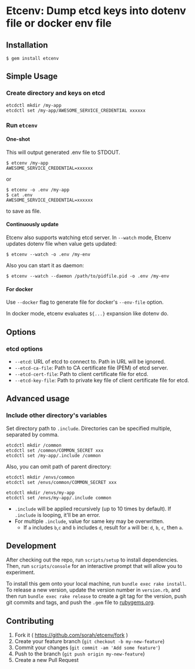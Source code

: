 # Etcenv: Dump etcd keys into dotenv file or docker env file

## Installation

    $ gem install etcenv

## Simple Usage

### Create directory and keys on etcd

```
etcdctl mkdir /my-app
etcdctl set /my-app/AWESOME_SERVICE_CREDENTIAL xxxxxx
```

### Run `etcenv`

#### One-shot

This will output generated .env file to STDOUT.

```
$ etcenv /my-app
AWESOME_SERVICE_CREDENTIAL=xxxxxx
```

or

```
$ etcenv -o .env /my-app
$ cat .env
AWESOME_SERVICE_CREDENTIAL=xxxxxx
```

to save as file.

#### Continuously update

Etcenv also supports watching etcd server. In `--watch` mode, Etcenv updates dotenv file when value gets updated:

```
$ etcenv --watch -o .env /my-env
```

Also you can start it as daemon:

```
$ etcenv --watch --daemon /path/to/pidfile.pid -o .env /my-env
```

#### For docker

Use `--docker` flag to generate file for docker's `--env-file` option.

In docker mode, etcenv evaluates `${...}` expansion like dotenv do.

## Options

### etcd options

- `--etcd`: URL of etcd to connect to. Path in URL will be ignored.
- `--etcd-ca-file`: Path to CA certificate file (PEM) of etcd server.
- `--etcd-cert-file`: Path to client certificate file for etcd.
- `--etcd-key-file`: Path to private key file of client certificate file for etcd.

## Advanced usage

### Include other directory's variables

Set directory path to `.include`. Directories can be specified multiple, separated by comma.

```
etcdctl mkdir /common
etcdctl set /common/COMMON_SECRET xxx
etcdctl set /my-app/.include /common
```

Also, you can omit path of parent directory:

```
etcdctl mkdir /envs/common
etcdctl set /envs/common/COMMON_SECRET xxx

etcdctl mkdir /envs/my-app
etcdctl set /envs/my-app/.include common
```

- `.include` will be applied recursively (up to 10 times by default). If `.include` is looping, it'll be an error.
- For multiple `.include`, value for same key may be overwritten.
  - If `a` includes `b`,`c` and `b` includes `d`, result for `a` will be: `d`, `b`, `c`, then `a`.

## Development

After checking out the repo, run `scripts/setup` to install dependencies. Then, run `scripts/console` for an interactive prompt that will allow you to experiment.

To install this gem onto your local machine, run `bundle exec rake install`. To release a new version, update the version number in `version.rb`, and then run `bundle exec rake release` to create a git tag for the version, push git commits and tags, and push the `.gem` file to [rubygems.org](https://rubygems.org).

## Contributing

1. Fork it ( https://github.com/sorah/etcenv/fork )
2. Create your feature branch (`git checkout -b my-new-feature`)
3. Commit your changes (`git commit -am 'Add some feature'`)
4. Push to the branch (`git push origin my-new-feature`)
5. Create a new Pull Request
